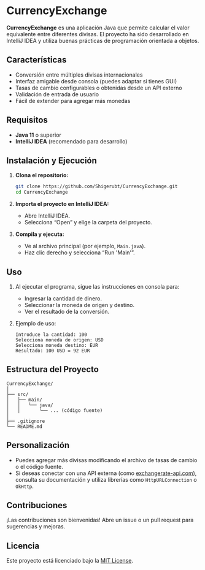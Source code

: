 

# CurrencyExchange

**CurrencyExchange** es una aplicación Java que permite calcular el valor equivalente entre diferentes divisas. El proyecto ha sido desarrollado en IntelliJ IDEA y utiliza buenas prácticas de programación orientada a objetos.

## Características

- Conversión entre múltiples divisas internacionales
- Interfaz amigable desde consola (puedes adaptar si tienes GUI)
- Tasas de cambio configurables o obtenidas desde un API externo
- Validación de entrada de usuario
- Fácil de extender para agregar más monedas

## Requisitos

- **Java 11** o superior  
- **IntelliJ IDEA** (recomendado para desarrollo)

## Instalación y Ejecución

1. **Clona el repositorio:**
   ```bash
   git clone https://github.com/Shigerubt/CurrencyExchange.git
   cd CurrencyExchange
   ```

2. **Importa el proyecto en IntelliJ IDEA:**
   - Abre IntelliJ IDEA.
   - Selecciona “Open” y elige la carpeta del proyecto.

3. **Compila y ejecuta:**
   - Ve al archivo principal (por ejemplo, `Main.java`).
   - Haz clic derecho y selecciona “Run 'Main'”.

## Uso

1. Al ejecutar el programa, sigue las instrucciones en consola para:
   - Ingresar la cantidad de dinero.
   - Seleccionar la moneda de origen y destino.
   - Ver el resultado de la conversión.

2. Ejemplo de uso:
   ```
   Introduce la cantidad: 100
   Selecciona moneda de origen: USD
   Selecciona moneda destino: EUR
   Resultado: 100 USD = 92 EUR
   ```

## Estructura del Proyecto

```
CurrencyExchange/
│
├── src/
│   ├── main/
│   │   └── java/
│   │       └── ... (código fuente)
│
├── .gitignore
└── README.md
```

## Personalización

- Puedes agregar más divisas modificando el archivo de tasas de cambio o el código fuente.
- Si deseas conectar con una API externa (como [exchangerate-api.com](https://www.exchangerate-api.com/)), consulta su documentación y utiliza librerías como `HttpURLConnection` o `OkHttp`.

## Contribuciones

¡Las contribuciones son bienvenidas! Abre un issue o un pull request para sugerencias y mejoras.

## Licencia

Este proyecto está licenciado bajo la [MIT License](LICENSE).

